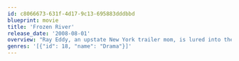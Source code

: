 ```yaml
---
id: c8066673-631f-4d17-9c13-695883dddbbd
blueprint: movie
title: 'Frozen River'
release_date: '2008-08-01'
overview: "Ray Eddy, an upstate New York trailer mom, is lured into the world of illegal immigrant smuggling. Broke after her husband takes off with the down payment for their new doublewide, Ray reluctantly teams up with Lila, a smuggler, and the two begin making runs across the frozen St. Lawrence River carrying illegal Chinese and Pakistani immigrants in the trunk of Ray's Dodge Spirit."
genres: '[{"id": 18, "name": "Drama"}]'
---
```

